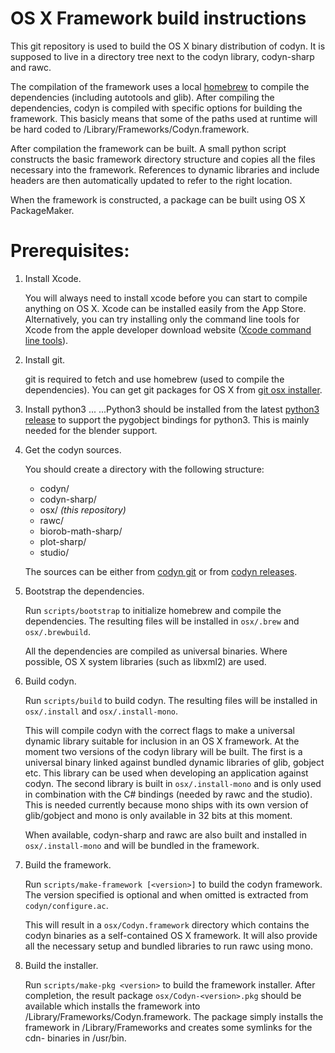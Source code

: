 OS X Framework build instructions
=================================

This git repository is used to build the OS X binary distribution of codyn. It
is supposed to live in a directory tree next to the codyn library, codyn-sharp
and rawc.

The compilation of the framework uses a local [homebrew] to compile the
dependencies (including autotools and glib). After compiling the dependencies,
codyn is compiled with specific options for building the framework. This basicly
means that some of the paths used at runtime will be hard coded to
/Library/Frameworks/Codyn.framework.

After compilation the framework can be built. A small python script constructs
the basic framework directory structure and copies all the files necessary into
the framework. References to dynamic libraries and include headers are
then automatically updated to refer to the right location.

When the framework is constructed, a package can be built using OS X
PackageMaker.

Prerequisites:
==============
1. Install Xcode.
   
   You will always need to install xcode before you can start to compile anything
   on OS X. Xcode can be installed easily from the App Store. Alternatively, you
   can try installing only the command line tools for Xcode from the apple
   developer download website ([Xcode command line tools][Xcode command line tools]).

2. Install git.
   
   git is required to fetch and use homebrew (used to compile the dependencies).
   You can get git packages for OS X from [git osx installer][git osx installer].

3. Install python3
...
...Python3 should be installed from the latest [python3 release][python3 release]
   to support the pygobject bindings for python3. This is mainly needed for the
   blender support.

4. Get the codyn sources.
   
   You should create a directory with the following structure:
     * codyn/
     * codyn-sharp/
     * osx/ *(this repository)*
     * rawc/
     * biorob-math-sharp/
     * plot-sharp/
     * studio/

   The sources can be either from [codyn git][codyn git] or from
   [codyn releases][codyn releases].

5. Bootstrap the dependencies.
   
   Run `scripts/bootstrap` to initialize homebrew and compile the dependencies.
   The resulting files will be installed in `osx/.brew` and `osx/.brewbuild`.
   
   All the dependencies are compiled as universal binaries. Where possible,
   OS X system libraries (such as libxml2) are used.

6. Build codyn.
   
   Run `scripts/build` to build codyn. The resulting files will be installed in
   `osx/.install` and `osx/.install-mono`.

   This will compile codyn with the correct flags to make a universal
   dynamic library suitable for inclusion in an OS X framework. At the moment
   two versions of the codyn library will be built. The first is a universal
   binary linked against bundled dynamic libraries of glib, gobject etc. This
   library can be used when developing an application against codyn. The second
   library is built in `osx/.install-mono` and is only used in combination with
   the C# bindings (needed by rawc and the studio). This is needed currently
   because mono ships with its own version of glib/gobject and mono is only
   available in 32 bits at this moment.
   
   When available, codyn-sharp and rawc are also built and installed in
   `osx/.install-mono` and will be bundled in the framework.

7. Build the framework.
   
   Run `scripts/make-framework [<version>]` to build the codyn framework. The
   version specified is optional and when omitted is extracted from
   `codyn/configure.ac`.

   This will result in a `osx/Codyn.framework` directory which contains the
   codyn binaries as a self-contained OS X framework. It will also provide
   all the necessary setup and bundled libraries to run rawc using mono.

8. Build the installer.
   
   Run `scripts/make-pkg <version>` to build the framework installer. After
   completion, the result package `osx/Codyn-<version>.pkg` should be
   available which installs the framework into
   /Library/Frameworks/Codyn.framework. The package simply installs the
   framework in /Library/Frameworks and creates some symlinks for the cdn-
   binaries in /usr/bin.

[homebrew]: https://github.com/mxcl/homebrew
[git osx installer]: http://code.google.com/p/git-osx-installer/downloads/list
[Xcode command line tools]: https://developer.apple.com/downloads/index.action?name=for%20Xcode%20-
[codyn git]: http://git.codyn.net
[codyn releases]: http://download.codyn.net/releases
[python3 release]: http://www.python.org/getit/
